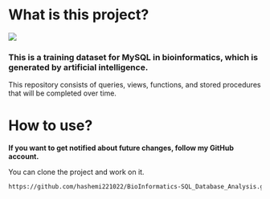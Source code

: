 # What is this project? 
<span><img src="https://img.shields.io/badge/MySQL-316192?style=flat&logo=MYSQL&logoColor=white" /></span>

<h3>This is a training dataset for MySQL in bioinformatics, which is generated by artificial intelligence.</h3>

<p>This repository consists of queries, views, functions, and stored procedures that will be completed over time.</p>

# How to use?

<strong>If you want to get notified about future changes, follow my GitHub account.</strong>

You can clone the project and work on it.

```bash
https://github.com/hashemi221022/BioInformatics-SQL_Database_Analysis.git
```
